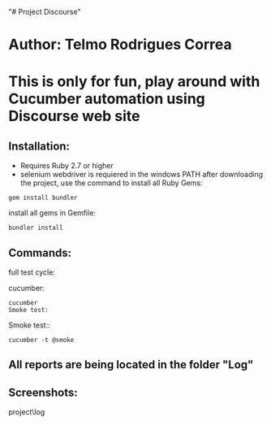 "# Project Discourse"

# Author: Telmo Rodrigues Correa

# This is only for fun, play around with Cucumber automation using Discourse web site

## Installation:
- Requires Ruby 2.7 or higher
- selenium webdriver is requiered in the windows PATH
after downloading the project, use the command to install all Ruby Gems:

```shell
gem install bundler
```
install all gems in Gemfile:

```shell
bundler install
```

## Commands:
full test cycle:

cucumber:
```shell
cucumber
Smoke test:
```

Smoke test::
```shell
cucumber -t @smoke
```

## All reports are being located in the folder "Log"


## Screenshots:
project\log